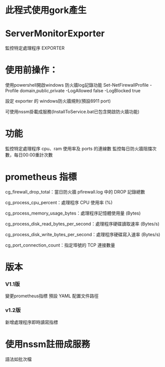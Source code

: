 # 此程式使用gork產生
# ServerMonitorExporter
監控特定處理程序 EXPORTER

# 使用前操作：
使用powershell開啟windows 防火牆log記錄功能  Set-NetFirewallProfile -Profile domain,public,private -LogAllowed false -LogBlocked true

設定 exporter 的 windows防火牆規則(預設8911 port)

可使用nssm掛載成服務(InstallToService.bat已包含開啟防火牆功能)

# 功能
監控特定處理程序 cpu、ram 使用率及 ports 的連線數
監控每日防火牆阻擋次數，每日00:00重計次數


# prometheus 指標
cg_firewall_drop_total：當日防火牆 pfirewall.log 中的 DROP 記錄總數

cg_process_cpu_percent：處理程序 CPU 使用率 (%)

cg_process_memory_usage_bytes：處理程序記憶體使用量 (Bytes)

cg_process_disk_read_bytes_per_second：處理程序硬碟讀取速率 (Bytes/s)

cg_process_disk_write_bytes_per_second：處理程序硬碟寫入速率 (Bytes/s)

cg_port_connection_count：指定埠號的 TCP 連接數量


# 版本
### V1.1版
變更prometheus指標
預設 YAML 配置文件路徑

### v1.2版
新增處理程序即時讀寫指標

# 使用nssm註冊成服務
語法如批次檔
